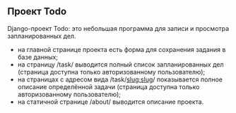 ## Проект Todo
Django-проект Todo: это небольшая программа для записи и просмотра запланированных дел.

- на главной странице проекта есть форма для сохранения задания в базе данных;
- на страницу /task/ выводится полный список запланированных дел (страница доступна только авторизованному пользователю);
- на страницах с адресом вида /task/<slug:slug>/ показывается полное описание определённой задачи (страница доступна только авторизованному пользователю);
- на статичной странице /about/ выводится описание проекта.
